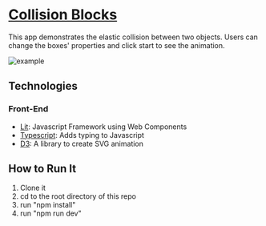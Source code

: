 # [Collision Blocks](https://collision-blocks.vercel.app/)

This app demonstrates the elastic collision between two objects. Users can change the boxes' properties and click start to see the animation.

![example](https://user-images.githubusercontent.com/88467268/206062771-082055b4-0921-46ad-b9b5-1469f088ebbf.gif)

## Technologies
### Front-End
* [Lit](https://lit.dev/): Javascript Framework using Web Components
* [Typescript](https://www.typescriptlang.org/): Adds typing to Javascript
* [D3](https://d3js.org/): A library to create SVG animation

## How to Run It
1. Clone it
2. cd to the root directory of this repo
3. run "npm install"
4. run "npm run dev"
